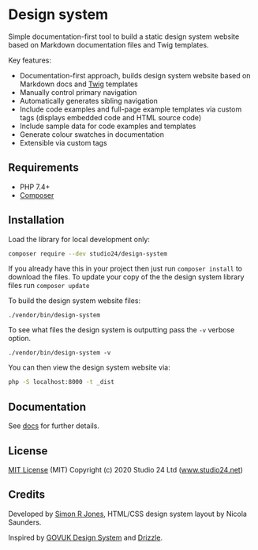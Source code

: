 # Design system

Simple documentation-first tool to build a static design system website based on Markdown documentation files and Twig templates.

Key features:

* Documentation-first approach, builds design system website based on Markdown docs and [Twig](https://twig.symfony.com/) templates
* Manually control primary navigation
* Automatically generates sibling navigation
* Include code examples and full-page example templates via custom tags (displays embedded code and HTML source code)
* Include sample data for code examples and templates
* Generate colour swatches in documentation
* Extensible via custom tags

## Requirements

* PHP 7.4+
* [Composer](https://getcomposer.org/)

## Installation

Load the library for local development only:

```bash
composer require --dev studio24/design-system
```

If you already have this in your project then just run `composer install` to download the files. To update your copy of
the the design system library files run `composer update`

To build the design system website files:

```
./vendor/bin/design-system
```

To see what files the design system is outputting pass the `-v` verbose option.

```
./vendor/bin/design-system -v 
```

You can then view the design system website via:

```bash
php -S localhost:8000 -t _dist
```

## Documentation

See [docs](docs/README.md) for further details.

## License

[MIT License](LICENSE) (MIT) Copyright (c) 2020 Studio 24 Ltd (www.studio24.net)

## Credits

Developed by [Simon R Jones](https://github.com/simonrjones/), HTML/CSS design system layout by Nicola Saunders.

Inspired by [GOVUK Design System](https://design-system.service.gov.uk/) and [Drizzle](https://github.com/cloudfour/drizzle).